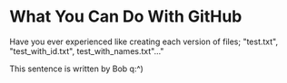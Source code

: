 # What You Can Do With GitHub
Have you ever experienced like creating each version of files; "test.txt", "test_with_id.txt", test_with_names.txt"..."

This sentence is written by Bob  q:^)
